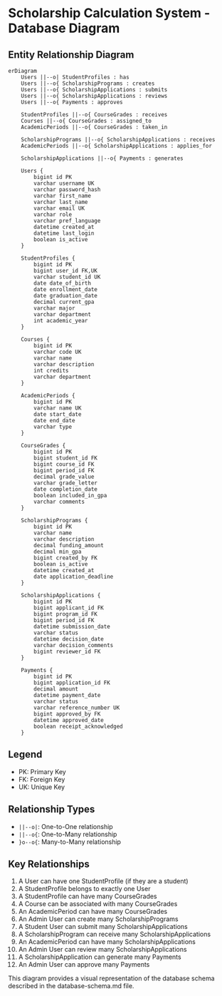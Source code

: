 # Scholarship Calculation System - Database Diagram

## Entity Relationship Diagram

```mermaid
erDiagram
    Users ||--o| StudentProfiles : has
    Users ||--o{ ScholarshipPrograms : creates
    Users ||--o{ ScholarshipApplications : submits
    Users ||--o{ ScholarshipApplications : reviews
    Users ||--o{ Payments : approves
    
    StudentProfiles ||--o{ CourseGrades : receives
    Courses ||--o{ CourseGrades : assigned_to
    AcademicPeriods ||--o{ CourseGrades : taken_in
    
    ScholarshipPrograms ||--o{ ScholarshipApplications : receives
    AcademicPeriods ||--o{ ScholarshipApplications : applies_for
    
    ScholarshipApplications ||--o{ Payments : generates
    
    Users {
        bigint id PK
        varchar username UK
        varchar password_hash
        varchar first_name
        varchar last_name
        varchar email UK
        varchar role
        varchar pref_language
        datetime created_at
        datetime last_login
        boolean is_active
    }
    
    StudentProfiles {
        bigint id PK
        bigint user_id FK,UK
        varchar student_id UK
        date date_of_birth
        date enrollment_date
        date graduation_date
        decimal current_gpa
        varchar major
        varchar department
        int academic_year
    }
    
    Courses {
        bigint id PK
        varchar code UK
        varchar name
        varchar description
        int credits
        varchar department
    }
    
    AcademicPeriods {
        bigint id PK
        varchar name UK
        date start_date
        date end_date
        varchar type
    }
    
    CourseGrades {
        bigint id PK
        bigint student_id FK
        bigint course_id FK
        bigint period_id FK
        decimal grade_value
        varchar grade_letter
        date completion_date
        boolean included_in_gpa
        varchar comments
    }
    
    ScholarshipPrograms {
        bigint id PK
        varchar name
        varchar description
        decimal funding_amount
        decimal min_gpa
        bigint created_by FK
        boolean is_active
        datetime created_at
        date application_deadline
    }
    
    ScholarshipApplications {
        bigint id PK
        bigint applicant_id FK
        bigint program_id FK
        bigint period_id FK
        datetime submission_date
        varchar status
        datetime decision_date
        varchar decision_comments
        bigint reviewer_id FK
    }
    
    Payments {
        bigint id PK
        bigint application_id FK
        decimal amount
        datetime payment_date
        varchar status
        varchar reference_number UK
        bigint approved_by FK
        datetime approved_date
        boolean receipt_acknowledged
    }
```

## Legend

- PK: Primary Key
- FK: Foreign Key
- UK: Unique Key

## Relationship Types

- `||--o|`: One-to-One relationship
- `||--o{`: One-to-Many relationship
- `}o--o{`: Many-to-Many relationship

## Key Relationships

1. A User can have one StudentProfile (if they are a student)
2. A StudentProfile belongs to exactly one User
3. A StudentProfile can have many CourseGrades
4. A Course can be associated with many CourseGrades
5. An AcademicPeriod can have many CourseGrades
6. An Admin User can create many ScholarshipPrograms
7. A Student User can submit many ScholarshipApplications
8. A ScholarshipProgram can receive many ScholarshipApplications
9. An AcademicPeriod can have many ScholarshipApplications
10. An Admin User can review many ScholarshipApplications
11. A ScholarshipApplication can generate many Payments
12. An Admin User can approve many Payments

This diagram provides a visual representation of the database schema described in the database-schema.md file.

